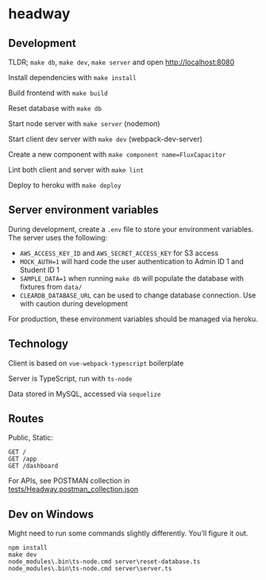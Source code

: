 # headway

## Development

TLDR; `make db`, `make dev`, `make server` and open [http://localhost:8080](http://localhost:8080)

Install dependencies with `make install`

Build frontend with `make build`

Reset database with `make db`

Start node server with `make server` (nodemon)

Start client dev server with `make dev` (webpack-dev-server)

Create a new component with `make component name=FluxCapacitor`

Lint both client and server with `make lint`

Deploy to heroku with `make deploy`


## Server environment variables

During development, create a `.env` file to store your environment variables. The server uses the following:

- `AWS_ACCESS_KEY_ID` and `AWS_SECRET_ACCESS_KEY` for S3 access
- `MOCK_AUTH=1` will hard code the user authentication to Admin ID 1 and Student ID 1
- `SAMPLE_DATA=1` when running `make db` will populate the database with fixtures from `data/`
- `CLEARDB_DATABASE_URL` can be used to change database connection. Use with caution during development

For production, these environment variables should be managed via heroku.


## Technology

Client is based on `vue-webpack-typescript` boilerplate

Server is TypeScript, run with `ts-node`

Data stored in MySQL, accessed via `sequelize`


## Routes

Public, Static:

```
GET /
GET /app
GET /dashboard
```

For APIs, see POSTMAN collection in [tests/Headway.postman_collection.json](tests/Headway.postman_collection.json)

## Dev on Windows

Might need to run some commands slightly differently. You'll figure it out.

```
npm install
make dev
node_modules\.bin\ts-node.cmd server\reset-database.ts
node_modules\.bin\ts-node.cmd server\server.ts
```
